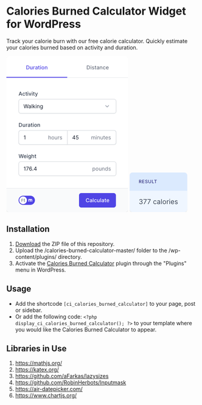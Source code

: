 # Calories Burned Calculator Widget for WordPress

Track your calorie burn with our free calorie calculator. Quickly estimate your calories burned based on activity and duration.

![Calories Burned Calculator Input Form](/assets/images/screenshot-1.png "Calories Burned Calculator Input Form")
![Calories Burned Calculator Calculation Results](/assets/images/screenshot-2.png "Calories Burned Calculator Calculation Results")

## Installation

1. [Download](https://github.com/pub-calculator-io/age-calculator/archive/refs/heads/master.zip) the ZIP file of this repository.
2. Upload the /calories-burned-calculator-master/ folder to the /wp-content/plugins/ directory.
3. Activate the [Calories Burned Calculator](https://www.calculator.io/calories-burned-calculator/ "Calories Burned Calculator Homepage") plugin through the "Plugins" menu in WordPress.

## Usage
* Add the shortcode `[ci_calories_burned_calculator]` to your page, post or sidebar.
* Or add the following code: `<?php display_ci_calories_burned_calculator(); ?>` to your template where you would like the Calories Burned Calculator to appear.

## Libraries in Use
1. https://mathjs.org/
2. https://katex.org/
3. https://github.com/aFarkas/lazysizes
4. https://github.com/RobinHerbots/Inputmask
5. https://air-datepicker.com/
6. https://www.chartjs.org/
